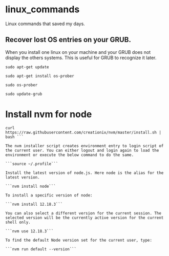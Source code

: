 # linux_commands
Linux commands that saved my days.

## Recover lost OS entries on your GRUB.

When you install one linux on your machine and your GRUB does not display the others systems. This is useful for GRUB to recognize it later.

```sudo apt-get update```

```sudo apt-get install os-prober```

```sudo os-prober```

```sudo update-grub```

# Install nvm for node

```sudo apt install curl 
curl https://raw.githubusercontent.com/creationix/nvm/master/install.sh | bash ```

The nvm installer script creates environment entry to login script of the current user. You can either logout and login again to load the environment or execute the below command to do the same.

```source ~/.profile```

Install the latest version of node.js. Here node is the alias for the latest version.

```nvm install node```

To install a specific version of node:

```nvm install 12.18.3```

You can also select a different version for the current session. The selected version will be the currently active version for the current shell only.

```nvm use 12.18.3```

To find the default Node version set for the current user, type:

```nvm run default --version```
